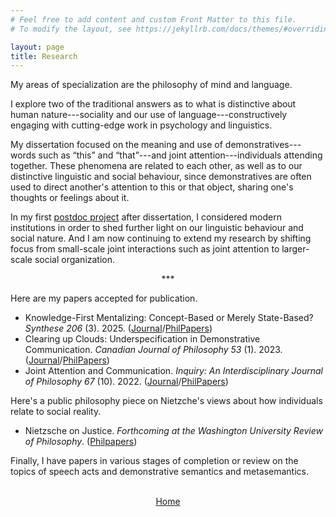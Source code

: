```yaml
---
# Feel free to add content and custom Front Matter to this file.
# To modify the layout, see https://jekyllrb.com/docs/themes/#overriding-theme-defaults

layout: page
title: Research
---
```


My areas of specialization are the philosophy of mind and language.

I explore two of the traditional answers as to what is distinctive about human nature---sociality and our use of language---constructively engaging with cutting-edge work in psychology and linguistics.

My dissertation focused on the meaning and use of demonstratives---words such as <q>this</q> and <q>that</q>---and joint attention---individuals attending together. These phenomena are related to each other, as well as to our distinctive linguistic and social behaviour, since demonstratives are often used to direct another's attention to this or that object, sharing one's thoughts or feelings about it.

In my first <a href="https://www.ucd.ie/philosophy/research/postdocs/">postdoc project</a> after dissertation, I considered modern institutions in order to shed further light on our linguistic behaviour and social nature. And I am now continuing to extend my research by shifting focus from small-scale joint interactions such as joint attention to larger-scale social organization.

<center>***</center>

Here are my papers accepted for publication.

* Knowledge-First Mentalizing: Concept-Based or Merely State-Based? *Synthese 206* (3). 2025. (<a href="https://doi.org/10.1007/s11229-025-05213-1">Journal</a>/<a href="https://philpapers.org/rec/HARKMC">PhilPapers</a>)
* Clearing up Clouds: Underspecification in Demonstrative Communication. *Canadian Journal of Philosophy 53* (1). 2023. (<a href="https://doi.org/10.1017/can.2023.26">Journal</a>/<a href="https://philpapers.org/rec/HARCUC">PhilPapers</a>)
* Joint Attention and Communication. *Inquiry: An Interdisciplinary Journal of Philosophy 67* (10). 2022. (<a href="https://www.tandfonline.com/doi/abs/10.1080/0020174X.2022.2074101">Journal</a>/<a href="https://philpapers.org/rec/HARJAA-6">PhilPapers</a>)

Here's a public philosophy piece on Nietzche's views about how individuals relate to social reality.

* Nietzsche on Justice. *Forthcoming at the Washington University Review of Philosophy*. (<a href="https://philpapers.org/rec/HARNOJ-2">Philpapers</a>)

Finally, I have papers in various stages of completion or review on the topics of speech acts and demonstrative semantics and metasemantics.

<br>

<center><a href="/">Home</a></center>
